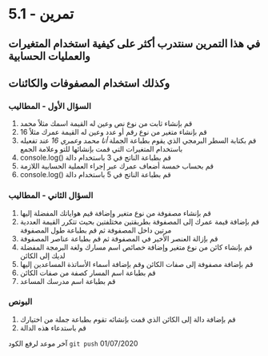 # تمرين - 5.1

## في هذا التمرين سنتدرب أكثر على كيفية استخدام المتغيرات والعمليات الحسابية

## وكذلك استخدام المصفوفات والكائنات

### السؤال الأول - المطاليب

1. قم بإنشاء ثابت من نوع نص وعين له القيمة اسمك مثلاً محمد  
2. قم بإنشاء متغير من نوع رقم أو عدد وعين له القيمة عمرك مثلاً 16
3. قم بكتابة السطر البرمجي الذي يقوم بطباعة الجملة _أنا محمد وعمري 16_ عند تفعيله باستخدام المتغيرات التي قمت بإنشائها للتو وعلامة الجمع
4. console.log() قم بطباعة الناتج في 3 باستخدام دالة
5. قم بحساب خمسة أضعاف عمرك عبر إجراء العملية الحسابية اللازمة
6. console.log() قم بطباعة الناتج في 5 باستخدام دالة

### السؤال الثاني - المطاليب

1. قم بإنشاء مصفوفة من نوع متغير وإضافة قيم هواياتك المفضلة إليها
2. قم بإضافة قيمة عمرك إلى المصفوفة بطريقتين مختلفتين بحيث تتكرر القيمة العددية مرتين داخل المصفوفة ثم قم بطباعة طول المصفوفة
3. قم بإزالة العنصر الأخير في المصفوفة ثم قم بطباعة عناصر المصفوفة
4. قم بإنشاء كائن من نوع متغير وإضافة خصائص اسم مسارك ولغة البرمجة المفضلة لديك إلى الكائن
5. قم بإضافة مصفوفة إلى صفات الكائن وقم بإضافة أسماء الأساتذة المساعدين إليها
6. قم بطباعة اسم المسار كصفة من صفات الكائن
7. قم بطباعة اسم مدرسك المساعد

### البونص

1. قم بإضافة دالة إلى الكائن الذي قمت بإنشائه تقوم بطباعة جملة من اختيارك
2. قم باستدعاء هذه الدالة

آخر موعد لرفع الكود `git push`
01/07/2020
